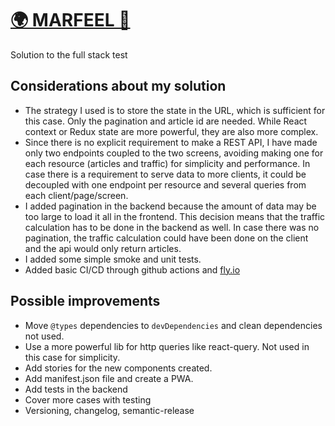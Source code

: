 # [🌍 MARFEEL 🚀](https://marfeel.fly.dev/)

Solution to the full stack test

## Considerations about my solution

- The strategy I used is to store the state in the URL, which is sufficient for this case. Only the pagination and article id are needed. While React context or Redux state are more powerful, they are also more complex.
- Since there is no explicit requirement to make a REST API, I have made only two endpoints coupled to the two screens, avoiding making one for each resource (articles and traffic) for simplicity and performance. In case there is a requirement to serve data to more clients, it could be decoupled with one endpoint per resource and several queries from each client/page/screen.
- I added pagination in the backend because the amount of data may be too large to load it all in the frontend. This decision means that the traffic calculation has to be done in the backend as well. In case there was no pagination, the traffic calculation could have been done on the client and the api would only return articles.
- I added some simple smoke and unit tests.
- Added basic CI/CD through github actions and [fly.io](https://fly.io/)

## Possible improvements

- Move `@types` dependencies to `devDependencies` and clean dependencies not used.
- Use a more powerful lib for http queries like react-query. Not used in this case for simplicity.
- Add stories for the new components created.
- Add manifest.json file and create a PWA.
- Add tests in the backend
- Cover more cases with testing
- Versioning, changelog, semantic-release

